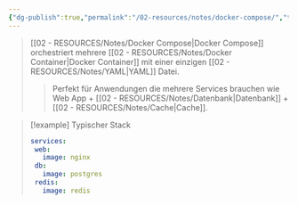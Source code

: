 ```yaml
---
{"dg-publish":true,"permalink":"/02-resources/notes/docker-compose/","tags":["informatik/virtualisierung/docker/compose","informatik/virtualisierung/docker/orchestration"],"noteIcon":"","updated":"2025-10-29T12:59:05.377+01:00"}
---
```


>[[02 - RESOURCES/Notes/Docker Compose\|Docker Compose]] orchestriert mehrere [[02 - RESOURCES/Notes/Docker Container\|Docker Container]] mit einer einzigen [[02 - RESOURCES/Notes/YAML\|YAML]] Datei.
>>Perfekt für Anwendungen die mehrere Services brauchen wie Web App + [[02 - RESOURCES/Notes/Datenbank\|Datenbank]] + [[02 - RESOURCES/Notes/Cache\|Cache]].

>[!example] Typischer Stack
>```yaml
>services:
>  web:
>    image: nginx
>  db:
>    image: postgres
>  redis:
>    image: redis
>```
